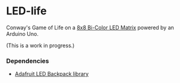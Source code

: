 # LED-life

Conway's Game of Life on a [8x8 Bi-Color LED Matrix](https://www.adafruit.com/product/902) powered by an Arduino Uno.

(This is a work in progress.)

### Dependencies
* [Adafruit LED Backpack library](https://github.com/adafruit/Adafruit_LED_Backpack)
